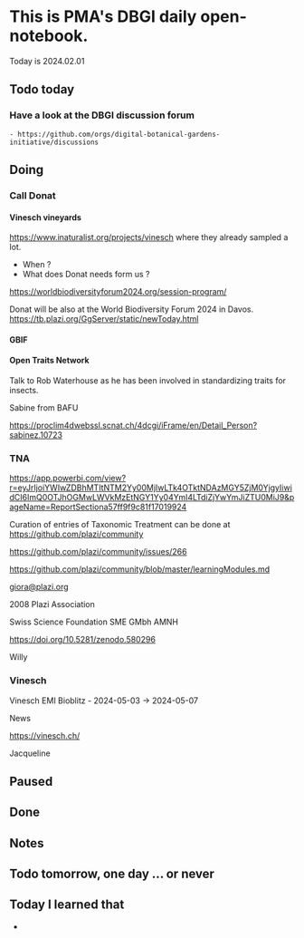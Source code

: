 

# This is PMA's DBGI daily open-notebook.

Today is 2024.02.01

## Todo today 

### Have a look at the DBGI discussion forum
    - https://github.com/orgs/digital-botanical-gardens-initiative/discussions

## Doing

### Call Donat

#### Vinesch vineyards 


https://www.inaturalist.org/projects/vinesch where they already sampled a lot.

- When ?
- What does Donat needs form us ?


https://worldbiodiversityforum2024.org/session-program/

Donat will be also at the World Biodiversity Forum 2024 in Davos.
https://tb.plazi.org/GgServer/static/newToday.html



#### GBIF

#### Open Traits Network

Talk to Rob Waterhouse as he has been involved in standardizing traits for insects.

Sabine from BAFU

https://proclim4dwebssl.scnat.ch/4dcgi/iFrame/en/Detail_Person?sabinez.10723

### TNA

https://app.powerbi.com/view?r=eyJrIjoiYWIwZDBhMTItNTM2Yy00MjIwLTk4OTktNDAzMGY5ZjM0YjgyIiwidCI6ImQ0OTJhOGMwLWVkMzEtNGY1Yy04YmI4LTdiZjYwYmJiZTU0MiJ9&pageName=ReportSectiona57ff9f9c81f17019924

Curation of entries of Taxonomic Treatment can be done at https://github.com/plazi/community

https://github.com/plazi/community/issues/266

https://github.com/plazi/community/blob/master/learningModules.md



giora@plazi.org 


2008 Plazi Association

Swiss Science Foundation
SME
GMbh 
AMNH 


https://doi.org/10.5281/zenodo.580296

Willy


### Vinesch

Vinesch EMI Bioblitz - 2024-05-03 -> 2024-05-07

News

https://vinesch.ch/

Jacqueline 


## Paused

## Done

## Notes

## Todo tomorrow, one day ... or never

###
###
###


## Today I learned that

-